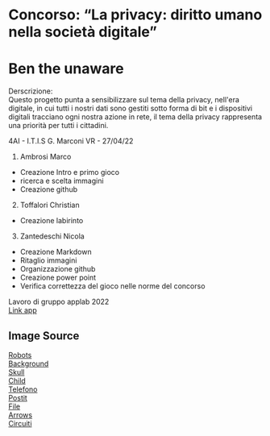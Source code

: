 # Concorso: “La privacy: diritto umano nella società digitale”

# Ben the unaware

Derscrizione:  
Questo progetto punta a sensibilizzare sul tema della privacy, nell'era digitale, in cui tutti i nostri dati sono gestiti sotto forma di bit e i dispositivi digitali tracciano
ogni nostra azione in rete, il tema della privacy rappresenta una priorità per tutti i cittadini.



4AI - I.T.I.S G. Marconi VR - 27/04/22  
1. Ambrosi Marco
  - Creazione Intro e primo gioco
  - ricerca e scelta immagini
  - Creazione github
  
2. Toffalori Christian
  - Creazione labirinto
  
3. Zantedeschi Nicola
  - Creazione Markdown
  - Ritaglio immagini
  - Organizzazione github
  - Creazione power point
  - Verifica correttezza del gioco nelle norme del concorso
  
Lavoro di gruppo applab 2022  
[Link app](https://studio.code.org/projects/applab/do8BgdXWc5KS-RLkSThUEH_3sRuwFUgsBlDjieYPKuU)



## Image Source

[Robots](https://www.freepik.com/vectors/robot-cartoon)   
[Background](https://www.freepik.com/free-vector/interior-living-room-with-tv-night_8433564.htm#query=interior%20livingroom%20cartoon&position=12&from_view=search)  
[Skull](https://www.freepik.com/free-vector/skull-hood_8224338.htm#query=skull%20hood&position=0&from_view=search)  
[Child](https://www.freepik.com/free-vector/cartoon-character-motion-design_4221038.htm#query=cartoon%20character%20motion%20design&position=37&from_view=search)  
[Telefono](https://it.freepik.com/vettori-gratuito/mockup-di-dispositivo-digitale_4122505.htm#query=telefono&position=19&from_view=search)  
[Postit](https://www.orai.com/blog/presentation-thank-you/)  
[File](https://www.flaticon.com/free-icon/folder_1157026)  
[Arrows](https://www.freepik.com/free-vector/flat-design-arrow-collection_12982201.htm#page=5&query=flat%20design%20arrow&position=3&from_view=search)  
[Circuiti](https://it.freepik.com/)
